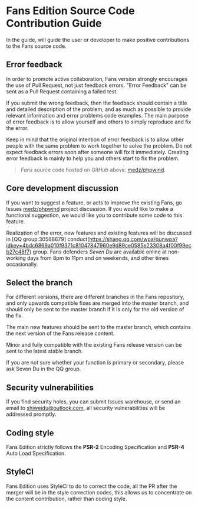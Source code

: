 Fans Edition Source Code Contribution Guide
==================

In the guide, will guide the user or developer to make positive contributions to the Fans source code.

## Error feedback

In order to promote active collaboration, Fans version strongly encourages the use of Pull Request, not just feedback errors. "Error Feedback" can be sent as a Pull Request containing a failed test.

If you submit the wrong feedback, then the feedback should contain a title and detailed description of the problem, and as much as possible to provide relevant information and error problems code examples. The main purpose of error feedback is to allow yourself and others to simply reproduce and fix the error.

Keep in mind that the original intention of error feedback is to allow other people with the same problem to work together to solve the problem. Do not expect feedback errors soon after someone will fix it immediately. Creating error feedback is mainly to help you and others start to fix the problem.

> *Fans* source code hosted on *GitHub* above: [medz/phpwind](https://github.com/medz/phpwind).

## Core development discussion

If you want to suggest a feature, or acts to improve the existing Fans, go Issues [medz/phpwind](https://github.com/medz/phpwind) project discussion. If you would like to make a functional suggestion, we would like you to contribute some code to this feature.

Realization of the error, new features and existing features will be discussed in [QQ group:30568679] conduct(https://shang.qq.com/wpa/qunwpa?idkey=4bdc6869a010f9371c81047847960e9d89ce0585e23308a4f00f99ecb27c48f7) group. Fans defenders *Seven Du* are available online at non-working days from 8pm to 11pm and on weekends, and other times occasionally.

## Select the branch

For different versions, there are different branches in the Fans repository, and only upwards compatible fixes are merged into the master branch, and should only be sent to the master branch if it is only for the old version of the fix.

The main new features should be sent to the master branch, which contains the next version of the Fans release content.

Minor and fully compatible with the existing Fans release version can be sent to the latest stable branch.

If you are not sure whether your function is primary or secondary, please ask Seven Du in the QQ group.

## Security vulnerabilities

If you find security holes, you can submit Issues warehouse, or send an email to [shiweidu@outlook.com](mailto:shiweidu@outlook.com), all security vulnerabilities will be addressed promptly.

## Coding style

Fans Edition strictly follows the **PSR-2** Encoding Specification and **PSR-4** Auto Load Specification.

## StyleCI

Fans Edition uses StyleCI to do to correct the code, all the PR after the merger will be in the style correction codes, this allows us to concentrate on the content contribution, rather than coding style.
